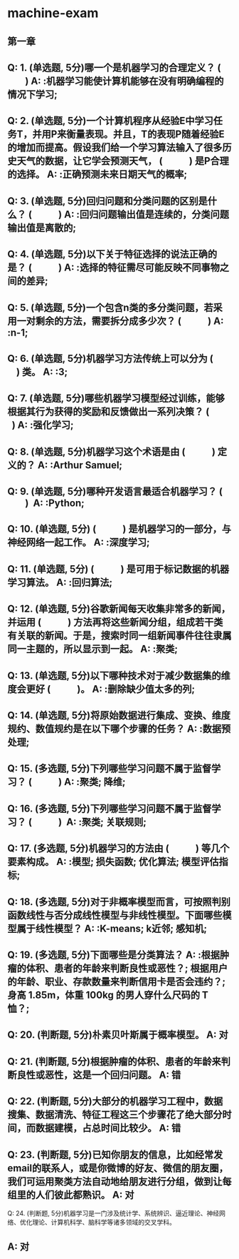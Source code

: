 # machine-exam
## 第一章

Q: 1. (单选题, 5分)‏哪一个是机器学习的合理定义？ (            )
A: :机器学习能使计算机能够在没有明确编程的情况下学习;
------
Q: 2. (单选题, 5分)一个计算机程序从经验E中学习任务T，并用P来衡量表现。并且，T的表现P随着经验E的增加而提高。假设我们给一个学习算法输入了很多历史天气的数据，让它学会预测‏天气， (            ) 是P合理的选择。
A: :正确预测未来日期天气的概率;
------
Q: 3. (单选题, 5分)‌回归问题和分类问题的区别是什么？​ (            )
A: :回归问题输出值是连续的，分类问题输出值是离散的;
------
Q: 4. (单选题, 5分)‏以下关于特征选择的说法正确的是？​ (            )
A: :选择的特征需尽可能反映不同事物之间的差异;
------
Q: 5. (单选题, 5分)‏一个包含n类的多分类问题，若采用一对剩余的方法，需要拆分成多少次？ (            )
A: :n-1;
------
Q: 6. (单选题, 5分)​机器学习方法传统上可以分为 (            ) 类。
A: :3;
------
Q: 7. (单选题, 5分)‌哪些机器学习模型经过训练，能够根据其行为获得的奖励和反馈做出一系列决策？ (            )
A: :强化学习;
------
Q: 8. (单选题, 5分)‍机器学习这个术语是由 (            ) 定义的？
A: :Arthur Samuel;
------
Q: 9. (单选题, 5分)​哪种开发语言最适合机器学习？ (            ) ​
A: :Python;
------
Q: 10. (单选题, 5分)​ (            ) 是机器学习的一部分，与神经网络一起工作。​
A: :深度学习;
------
Q: 11. (单选题, 5分)‍ (            ) 是可用于标记数据的机器学习算法。​
A: :回归算法;
------
Q: 12. (单选题, 5分)‍谷歌新闻每天收集非常多的新闻，并运用 (            ) 方法再将这些新闻分组，组成若干类有关联的新闻。于是，搜索时同一组新闻事件往往隶属同一主题的，所以显示到一起。‏
A: :聚类;
------
Q: 13. (单选题, 5分)以下哪种技术对于减少数据集的维度会更好 (            )。
A: :删除缺少值太多的列;
------
Q: 14. (单选题, 5分)将原始数据进行集成、变换、维度规约、数值规约是在以下哪个步骤的任务？
A: :数据预处理;
------
Q: 15. (多选题, 5分)下列哪些学习问题不属于监督学习？ (            )
A: :聚类; 降维;
------
Q: 16. (多选题, 5分)‏‍下列哪些学习问题不属于监督学习？ (            ) ​
A: :聚类; 关联规则;
------
Q: 17. (多选题, 5分)‎机器学习的方法由 (            ) 等几个要素构成。
A: :模型; 损失函数; 优化算法; 模型评估指标;
------
Q: 18. (多选题, 5分)‌对于非概率模型而言，可按照判别函数线性与否分成线性模型与非线性模型。下面哪些模型属于线性模型？‏
A: :K-means; k近邻; 感知机;
------
Q: 19. (多选题, 5分)‎下面哪些是分类算法？
A: :根据肿瘤的体积、患者的年龄来判断良性或恶性？; 根据用户的年龄、职业、存款数量来判断信用卡是否会违约？; 身高 1.85m，体重 100kg 的男人穿什么尺码的 T 恤？;
------
Q: 20. (判断题, 5分)‎朴素贝叶斯属于概率模型。‎
A: 对
------
Q: 21. (判断题, 5分)‌根据肿瘤的体积、患者的年龄来判断良性或恶性，这是一个回归问题。
A: 错
------
Q: 22. (判断题, 5分)大部分的机器学习工程中，数据搜集、数据清洗、特征工程这三个步骤花了绝大部分时间，而数据建模，占总时间比较少。
A: 错
------
Q: 23. (判断题, 5分)‎已知你朋友的信息，比如经常发email的联系人，或是你微博的好友、微信的朋友圈，我们可运用聚类方法自动地给朋友进行分组，做到让每组里的人们彼此都熟识。‎
A: 对
------
Q: 24. (判断题, 5分)机器学习是一门涉及统计学、系统辨识、逼近理论、神经网络、优化理论、计算机科学、脑科学等诸多领域的交叉学科。

A: 对
------
